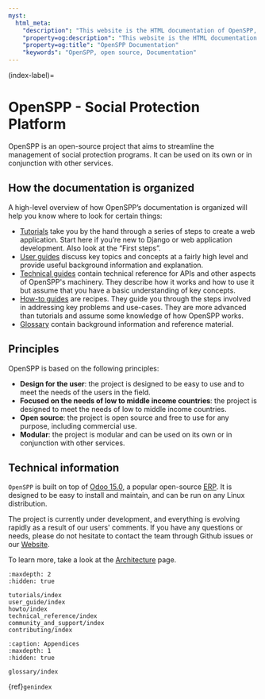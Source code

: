 ```yaml
---
myst:
  html_meta:
    "description": "This website is the HTML documentation of OpenSPP, an open source social protection platform."
    "property=og:description": "This website is the HTML documentation of OpenSPP, an open source social protection platform."
    "property=og:title": "OpenSPP Documentation"
    "keywords": "OpenSPP, open source, Documentation"
---
```


(index-label)=
# OpenSPP - Social Protection Platform

OpenSPP is an open-source project that aims to streamline the management of social protection programs. It can be used on its own or in conjunction with other services.

## How the documentation is organized
A high-level overview of how OpenSPP’s documentation is organized will help you know where to look for certain things:

- [Tutorials](tutorials/index) take you by the hand through a series of steps to create a web application. Start here if you’re new to Django or web application development. Also look at the “First steps”.
- [User guides](user_guide/index) discuss key topics and concepts at a fairly high level and provide useful background information and explanation.
- [Technical guides](technical_reference/index) contain technical reference for APIs and other aspects of OpenSPP's machinery. They describe how it works and how to use it but assume that you have a basic understanding of key concepts.
- [How-to guides](howto/index) are recipes. They guide you through the steps involved in addressing key problems and use-cases. They are more advanced than tutorials and assume some knowledge of how OpenSPP works.
- [Glossary](glossary/index) contain background information and reference material.

## Principles

OpenSPP is based on the following principles:

- **Design for the user**: the project is designed to be easy to use and to meet the needs of the users in the field.
- **Focused on the needs of low to middle income countries**: the project is designed to meet the needs of low to middle income countries.
- **Open source**: the project is open source and free to use for any purpose, including commercial use.
- **Modular**: the project is modular and can be used on its own or in conjunction with other services.

## Technical information

`OpenSPP` is built on top of [Odoo 15.0](https://odoo.com/documentation/15.0/), a popular open-source [ERP](https://en.wikipedia.org/wiki/Enterprise_resource_planning). It is designed to be easy to install and maintain, and can be run on any Linux distribution.

The project is currently under development, and everything is evolving rapidly as a result of our users' comments. If you have any questions or needs, please do not hesitate to contact the team through Github issues or our [Website](https://openspp.org/).

To learn more, take a look at the [Architecture](technical_reference/architecture) page.


```{toctree}
:maxdepth: 2
:hidden: true

tutorials/index
user_guide/index
howto/index
technical_reference/index
community_and_support/index
contributing/index
```

```{toctree}
:caption: Appendices
:maxdepth: 1
:hidden: true

glossary/index
```

{ref}`genindex`
